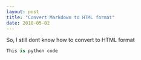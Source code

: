 ```yaml
---
layout: post
title: "Convert Markdown to HTML format"
date: 2018-05-02
---
```


So, I still dont know how to convert to HTML format

```python
This is python code
```

